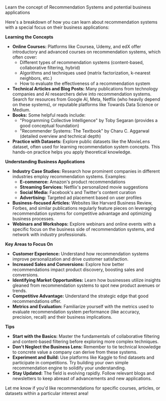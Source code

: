 Learn the concept of Recommendation Systems and potential business applications

Here's a breakdown of how you can learn about recommendation systems with a special focus on their business applications:

**Learning the Concepts**

* **Online Courses:** Platforms like Coursea, Udemy, and edX offer introductory and advanced courses on recommendation systems, which often cover:  
    * Different types of recommendation systems (content-based, collaborative filtering, hybrid)
    * Algorithms and techniques used (matrix factorization, k-nearest neighbors, etc.)
    * How to evaluate the effectiveness of a recommendation system
* **Technical Articles and Blog Posts:** Many publications from technology companies and AI researchers delve into recommendation systems. Search for resources from Google AI, Meta, Netflix (who heavily depend on these systems), or reputable platforms like Towards Data Science or Medium.  
* **Books:** Some helpful reads include:
    * "Programming Collective Intelligence" by Toby Segaran (provides a good conceptual foundation)
    * "Recommender Systems: The Textbook" by  Charu C. Aggarwal (detailed overview and technical depth)
* **Practice with Datasets:** Explore public datasets like the MovieLens dataset, often used for learning recommendation system concepts. This hands-on practice helps you apply theoretical knowledge.

**Understanding Business Applications**

* **Industry Case Studies:** Research how prominent companies in different industries employ recommendation systems. Examples:
    * **E-commerce:**  Amazon's product recommendations
    * **Streaming Services:** Netflix's personalized movie suggestions
    * **Social Media:**  Facebook's and Twitter's content curation
    * **Advertising:** Targeted ad placement based on user profiles
* **Business-focused Articles:** Websites like Harvard Business Review, Forbes, and similar publications regularly feature pieces on leveraging recommendation systems for competitive advantage and optimizing business processes. 
* **Webinars and Workshops:** Explore webinars and online events with a specific focus on the business side of recommendation systems, and network with industry professionals. 

**Key Areas to Focus On**

* **Customer Experience:** Understand how recommendation systems improve personalization and drive customer satisfaction.
* **Increased Sales and Conversions:** Explore how better recommendations impact product discovery, boosting sales and conversions.
* **Identifying Market Opportunities:** Learn how businesses utilize insights gleaned from recommendation systems to spot new product avenues or trends. 
* **Competitive Advantage:**  Understand the  strategic edge that good recommendations offer.
* **Metrics and Evaluation:**  Familiarize yourself with the metrics used to evaluate recommendation system performance (like accuracy, precision, recall) and their business implications. 

**Tips**

* **Start with the Basics:** Master the fundamentals of collaborative filtering and content-based filtering before exploring more complex techniques.
* **Don't Neglect the Business Lens:** Remember to tie technical knowledge to concrete value  a company can  derive from these systems.
* **Experiment and Build:** Use platforms like Kaggle to find datasets and participate in competitions. Try building your own simple recommendation engine to solidify your understanding.
* **Stay Updated:** The field is evolving rapidly. Follow  relevant blogs and newsletters to keep abreast of  advancements and new applications.

Let me know if you'd like recommendations for specific courses, articles, or datasets within a particular interest area! 
